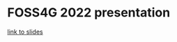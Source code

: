# FOSS4G 2022 presentation

[link to slides](https://docs.google.com/presentation/d/1DNh_TiIDT-ERl65-MDpgNex3K0W2xLnZDjs4I8W6PZE/edit?usp=sharing)

